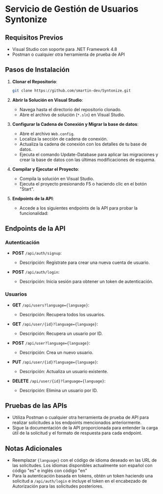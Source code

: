 # Servicio de Gestión de Usuarios Syntonize

## Requisitos Previos
- Visual Studio con soporte para .NET Framework 4.8
- Postman o cualquier otra herramienta de prueba de API

## Pasos de Instalación

1. **Clonar el Repositorio**: 
   ```bash
   git clone https://github.com/smartin-dev/Syntonize.git
   ```

2. **Abrir la Solución en Visual Studio**:
   - Navega hasta el directorio del repositorio clonado.
   - Abre el archivo de solución (`*.sln`) en Visual Studio.

3. **Configurar la Cadena de Conexión y Migrar la base de datos**:
   - Abre el archivo `Web.config`.
   - Localiza la sección de cadena de conexión.
   - Actualiza la cadena de conexión con los detalles de tu base de datos.
   - Ejecuta el comando Update-Database para aplicar las migraciones y crear la base de datos con las últimas modificaciones de esquema.

4. **Compilar y Ejecutar el Proyecto**:
   - Compila la solución en Visual Studio.
   - Ejecuta el proyecto presionando F5 o haciendo clic en el botón "Start".

5. **Endpoints de la API**:
   - Accede a los siguientes endpoints de la API para probar la funcionalidad:

## Endpoints de la API

### Autenticación

- **POST** `/api/auth/signup`: 
  - Descripción: Regístrate para crear una nueva cuenta de usuario.

- **POST** `/api/auth/login`: 
  - Descripción: Inicia sesión para obtener un token de autenticación.

### Usuarios
- **GET** `/api/users?language={language}`:
  - Descripción: Recupera todos los usuarios.

- **GET** `/api/user/{id}?language={language}`:
  - Descripción: Recupera un usuario por ID.

- **POST** `/api/user?language={language}`:
  - Descripción: Crea un nuevo usuario.

- **PUT** `/api/user/{id}?language={language}`:
  - Descripción: Actualiza un usuario existente.

- **DELETE** `/api/user/{id}?language={language}`:
  - Descripción: Elimina un usuario por ID.


## Pruebas de las APIs
- Utiliza Postman o cualquier otra herramienta de prueba de API para realizar solicitudes a los endpoints mencionados anteriormente.
- Sigue la documentación de la API proporcionada para entender la carga útil de la solicitud y el formato de respuesta para cada endpoint.

## Notas Adicionales
- Reemplazar `{language}` con el código de idioma deseado en las URL de las solicitudes. Los idiomas disponibles actualmente son español con código "es" e inglés con código "en"
- Para la autenticación basada en tokens, obtén un token haciendo una solicitud a `/api/auth/login` e incluye el token en el encabezado de Autorización para las solicitudes posteriores.

